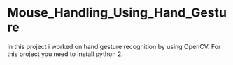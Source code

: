 # Mouse_Handling_Using_Hand_Gesture
In this project i worked on hand gesture recognition by using OpenCV. For this project you need to install python 2.
